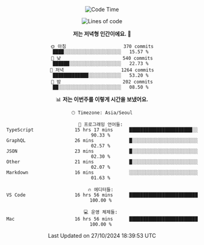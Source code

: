 <div align='center'>
 
<!--START_SECTION:waka-->
![Code Time](http://img.shields.io/badge/Code%20Time-3%2C911%20hrs%2048%20mins-blue)

![Lines of code](https://img.shields.io/badge/%EC%A0%80%EB%8A%94%20%EC%97%AC%ED%83%9C%EA%B9%8C%EC%A7%80%20-1.4%20million%20%EC%A4%84%EC%9D%98%20%EC%BD%94%EB%93%9C%EB%A5%BC%20%EC%9E%91%EC%84%B1%ED%96%88%EC%96%B4%EC%9A%94.-blue)

**저는 저녁형 인간이에요. 🦉** 

```text
🌞 아침                     370 commits         ████░░░░░░░░░░░░░░░░░░░░░   15.57 % 
🌆 낮　                     540 commits         ██████░░░░░░░░░░░░░░░░░░░   22.73 % 
🌃 저녁                     1264 commits        █████████████░░░░░░░░░░░░   53.20 % 
🌙 밤　                     202 commits         ██░░░░░░░░░░░░░░░░░░░░░░░   08.50 % 
```


📊 **저는 이번주를 이렇게 시간을 보냈어요.** 

```text
🕑︎ Timezone: Asia/Seoul

💬 프로그래밍 언어들: 
TypeScript               15 hrs 17 mins      ███████████████████████░░   90.33 % 
GraphQL                  26 mins             █░░░░░░░░░░░░░░░░░░░░░░░░   02.57 % 
JSON                     23 mins             █░░░░░░░░░░░░░░░░░░░░░░░░   02.30 % 
Other                    21 mins             █░░░░░░░░░░░░░░░░░░░░░░░░   02.07 % 
Markdown                 16 mins             ░░░░░░░░░░░░░░░░░░░░░░░░░   01.63 % 

🔥 에디터들: 
VS Code                  16 hrs 56 mins      █████████████████████████   100.00 % 

💻 운영 체제들: 
Mac                      16 hrs 56 mins      █████████████████████████   100.00 % 
```


 Last Updated on 27/10/2024 18:39:53 UTC
<!--END_SECTION:waka-->
 </div>
<!---
Emewjin/Emewjin is a ✨ special ✨ repository because its `README.md` (this file) appears on your GitHub profile.
You can click the Preview link to take a look at your changes.
--->
